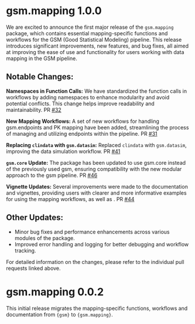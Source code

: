 # gsm.mapping 1.0.0

We are excited to announce the first major release of the `gsm.mapping` package, which contains essential mapping-specific functions and workflows for the GSM (Good Statistical Modeling) pipeline. This release introduces significant improvements, new features, and bug fixes, all aimed at improving the ease of use and functionality for users working with data mapping in the GSM pipeline.

## Notable Changes:
**Namespaces in Function Calls:**
We have standardized the function calls in workflows by adding namespaces to enhance modularity and avoid potential conflicts. This change helps improve readability and maintainability.
PR [#32](https://github.com/Gilead-BioStats/gsm.mapping/pulls/32) 

**New Mapping Workflows:**
A set of new workflows for handling gsm.endpoints and PK mapping have been added, streamlining the process of managing and utilizing endpoints within the pipeline.
PR [#31](https://github.com/Gilead-BioStats/gsm.mapping/pulls/31) 

**Replacing `clindata` with `gsm.datasim`:**
Replaced `clindata` with `gsm.datasim`, improving the data simulation workflow.
PR [#41](https://github.com/Gilead-BioStats/gsm.mapping/pulls/41) 

**`gsm.core` Update:**
The package has been updated to use gsm.core instead of the previously used gsm, ensuring compatibility with the new modular approach to the gsm pipeline.
PR [#46](https://github.com/Gilead-BioStats/gsm.mapping/pulls/46)

**Vignette Updates:**
Several improvements were made to the documentation and vignettes, providing users with clearer and more informative examples for using the mapping workflows, as well as .
PR [#44](https://github.com/Gilead-BioStats/gsm.mapping/pulls/44)

## Other Updates:
- Minor bug fixes and performance enhancements across various modules of the package.
- Improved error handling and logging for better debugging and workflow tracking.

For detailed information on the changes, please refer to the individual pull requests linked above.
 

# gsm.mapping 0.0.2

This initial release migrates the mapping-specific functions, workflows and documentation from `{gsm}` to `{gsm.mapping}`.
